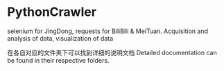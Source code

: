 # PythonCrawler
selenium for JingDong, requests for BiliBili &amp; MeiTuan. Acquisition and analysis of data, visualization of data

在各自对应的文件夹下可以找到详细的说明文档
Detailed documentation can be found in their respective folders.
